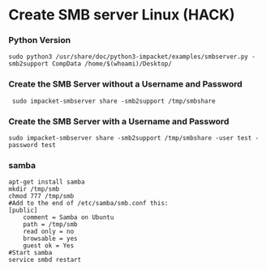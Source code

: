 # Create SMB server Linux (HACK)

### Python Version

```
sudo python3 /usr/share/doc/python3-impacket/examples/smbserver.py -smb2support CompData /home/$(whoami)/Desktop/
```

### Create the SMB Server without a Username and Password

```shell-session
 sudo impacket-smbserver share -smb2support /tmp/smbshare
```

### Create the SMB Server with a Username and Password

```shell-session
sudo impacket-smbserver share -smb2support /tmp/smbshare -user test -password test
```

### samba

```
apt-get install samba
mkdir /tmp/smb
chmod 777 /tmp/smb
#Add to the end of /etc/samba/smb.conf this:
[public]
    comment = Samba on Ubuntu
    path = /tmp/smb
    read only = no
    browsable = yes
    guest ok = Yes
#Start samba
service smbd restart
```
